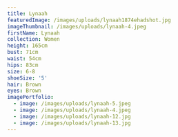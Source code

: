 ```yaml
---
title: Lynaah
featuredImage: /images/uploads/lynaah1874ehadshot.jpg
imageThumbnail: /images/uploads/lynaah-4.jpeg
firstName: Lynaah
collection: Women
height: 165cm
bust: 71cm
waist: 54cm
hips: 83cm
size: 6-8
shoeSize: '5'
hair: Brown
eyes: Brown
imagePortfolio:
  - image: /images/uploads/lynaah-5.jpeg
  - image: /images/uploads/lynaah-4.jpeg
  - image: /images/uploads/lynaah-12.jpg
  - image: /images/uploads/lynaah-13.jpg
---
```



